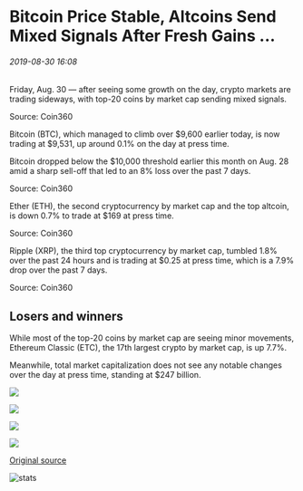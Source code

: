 # Bitcoin Price Stable, Altcoins Send Mixed Signals After Fresh Gains ...

###### 2019-08-30 16:08

Friday, Aug. 30 — after seeing some growth on the day, crypto markets are trading sideways, with top-20 coins by market cap sending mixed signals.

Source: Coin360

Bitcoin (BTC), which managed to climb over $9,600 earlier today, is now trading at $9,531, up around 0.1% on the day at press time.

Bitcoin dropped below the $10,000 threshold earlier this month on Aug. 28 amid a sharp sell-off that led to an 8% loss over the past 7 days.

Source: Coin360

Ether (ETH), the second cryptocurrency by market cap and the top altcoin, is down 0.7% to trade at $169 at press time.

Source: Coin360

Ripple (XRP), the third top cryptocurrency by market cap, tumbled 1.8% over the past 24 hours and is trading at $0.25 at press time, which is a 7.9% drop over the past 7 days.

Source: Coin360

## Losers and winners

While most of the top-20 coins by market cap are seeing minor movements, Ethereum Classic (ETC), the 17th largest crypto by market cap, is up 7.7%.

Meanwhile, total market capitalization does not see any notable changes over the day at press time, standing at $247 billion.

![](https://s3.cointelegraph.com/storage/uploads/view/87d3e63d9d4820312178b06c4abacc2d.png)

![](https://s3.cointelegraph.com/storage/uploads/view/8c0937096659b40cb485fa04a453b136.png)

![](https://s3.cointelegraph.com/storage/uploads/view/485618941cd0f3c51439dde9d37c8731.png)

![](https://s3.cointelegraph.com/storage/uploads/view/e50d8626a1349038617d8c234b1b18f1.png)

[Original source](https://cointelegraph.com/news/bitcoin-price-stable-altcoins-send-mixed-signals-after-fresh-gains)

![stats](https://c.statcounter.com/11760860/0/a89fa40b/1/ "stats")